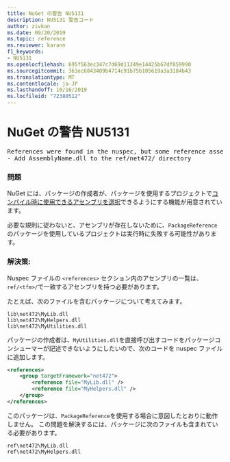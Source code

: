 ```yaml
---
title: NuGet の警告 NU5131
description: NU5131 警告コード
author: zivkan
ms.date: 09/20/2019
ms.topic: reference
ms.reviewer: karann
f1_keywords:
- NU5131
ms.openlocfilehash: 695f563ec347c7d69d11349e14425b67df859990
ms.sourcegitcommit: 363ec6843409b4714c91b75b105619a3a3184b43
ms.translationtype: MT
ms.contentlocale: ja-JP
ms.lasthandoff: 10/16/2019
ms.locfileid: "72380512"
---
```

# <a name="nuget-warning-nu5131"></a>NuGet の警告 NU5131

<pre>References were found in the nuspec, but some reference assemblies were not found in both the nuspec and ref folder. Add the following reference assemblies:
- Add AssemblyName.dll to the ref/net472/ directory</pre>

### <a name="issue"></a>問題

NuGet には、パッケージの作成者が、パッケージを使用するプロジェクトで[コンパイル時に使用できるアセンブリを選択](https://docs.microsoft.com/en-gb/nuget/create-packages/select-assemblies-referenced-by-projects)できるようにする機能が用意されています。

必要な規則に従わないと、アセンブリが存在しないために、`PackageReference` のパッケージを使用しているプロジェクトは実行時に失敗する可能性があります。

### <a name="solution"></a>解決策:

Nuspec ファイルの `<references>` セクション内のアセンブリの一覧は、`ref/<tfm>/`で一致するアセンブリを持つ必要があります。

たとえば、次のファイルを含むパッケージについて考えてみます。

```text
lib\net472\MyLib.dll
lib\net472\MyHelpers.dll
lib\net472\MyUtilities.dll
```

パッケージの作成者は、`MyUtilities.dll`を直接呼び出すコードをパッケージコンシューマーが記述できないようにしたいので、次のコードを nuspec ファイルに追加します。

```xml
<references>
    <group targetFramework="net472">
        <reference file="MyLib.dll" />
        <reference file="MyHelpers.dll" />
    </group>
</references>
```

このパッケージは、`PackageReference`を使用する場合に意図したとおりに動作しません。 この問題を解決するには、パッケージに次のファイルも含まれている必要があります。

```text
ref\net472\MyLib.dll
ref\net472\MyHelpers.dll
```
